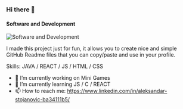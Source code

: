 
### Hi there 👋
#### Software and Development
![Software and Development](https://arturssmirnovs.github.io/github-profile-readme-generator/images/banner.png)

I made this project just for fun, it allows you to create nice and simple GitHub Readme files that you can copy/paste and use in your profile.

Skills: JAVA / REACT / JS / HTML / CSS


- 🔭 I’m currently working on Mini Games 
- 🌱 I’m currently learning JS / C / REACT 
- 📫 How to reach me: https://www.linkedin.com/in/aleksandar-stojanovic-ba34111b5/ 









